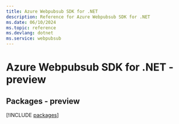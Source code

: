 ```yaml
---
title: Azure Webpubsub SDK for .NET
description: Reference for Azure Webpubsub SDK for .NET
ms.date: 06/10/2024
ms.topic: reference
ms.devlang: dotnet
ms.service: webpubsub
---
```

# Azure Webpubsub SDK for .NET - preview
## Packages - preview
[!INCLUDE [packages](webpubsub-index.md)]